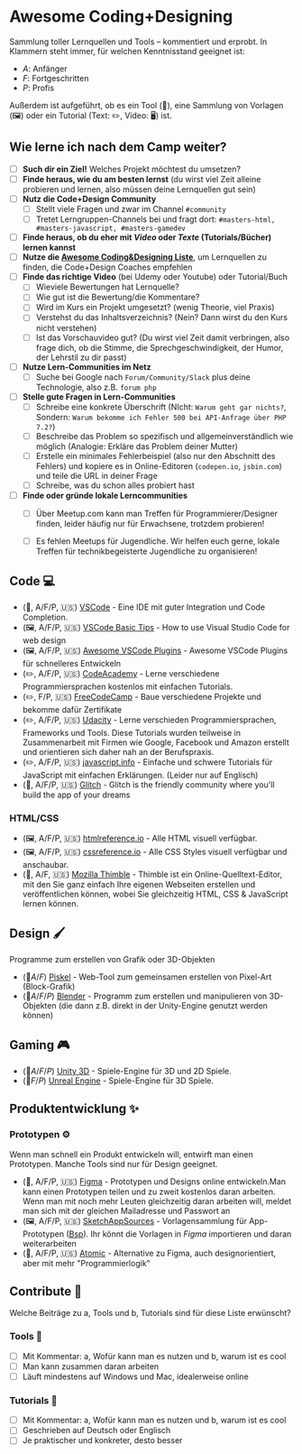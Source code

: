 # Awesome Coding+Designing
Sammlung toller Lernquellen und Tools – kommentiert und erprobt.
In Klammern steht immer, für welchen Kenntnisstand geeignet ist:

- *A*: Anfänger
- *F*: Fortgeschritten
- *P*: Profis

Außerdem ist aufgeführt, ob es ein Tool (🔨), eine Sammlung von Vorlagen (🖼) oder ein Tutorial (Text: ✏️, Video: 🖥) ist.

## Wie lerne ich nach dem Camp weiter?

- [ ] **Such dir ein Ziel!** Welches Projekt möchtest du umsetzen?
- [ ] **Finde heraus, wie du am besten lernst** 
(du wirst viel Zeit alleine probieren und lernen, also müssen deine Lernquellen gut sein)
- [ ] **Nutz die Code+Design Community**
	- [ ] Stellt viele Fragen und zwar im Channel `#community`
	- [ ] Tretet Lerngruppen-Channels bei und fragt dort: `#masters-html, #masters-javascript, #masters-gamedev`
- [ ] **Finde heraus, ob du eher mit *Video* oder *Texte* (Tutorials/Bücher) lernen kannst**
- [ ] **Nutze die [Awesome Coding&Designing Liste](https://github.com/CodeDesignInitiative/awesome-coding-and-designing)**, um Lernquellen zu finden, die Code+Design Coaches empfehlen
- [ ]  **Finde das richtige Video** (bei Udemy oder Youtube) oder Tutorial/Buch
	- [ ] Wieviele Bewertungen hat Lernquelle?
	- [ ] Wie gut ist die Bewertung/die Kommentare?
	- [ ] Wird im Kurs ein Projekt umgesetzt? (wenig Theorie, viel Praxis)
	- [ ] Verstehst du das Inhaltsverzeichnis? (Nein? Dann wirst du den Kurs nicht verstehen)
	- [ ] Ist das Vorschauvideo gut? (Du wirst viel Zeit damit verbringen, also frage dich, ob die Stimme, die Sprechgeschwindigkeit, der Humor, der Lehrstil zu dir passt)
- [ ] **Nutze Lern-Communities im Netz**
	- [ ] Suche bei Google nach `Forum/Community/Slack` plus deine Technologie, also z.B. `forum php`
- [ ] **Stelle gute Fragen in Lern-Communities** 
	- [ ] Schreibe eine konkrete Überschrift (NIcht: `Warum geht gar nichts?`, Sondern: `Warum bekomme ich Fehler 500 bei API-Anfrage über PHP 7.2?`)
	- [ ] Beschreibe das Problem so spezifisch und allgemeinverständlich wie möglich (Analogie: Erkläre das Problem deiner Mutter)
	- [ ] Erstelle ein minimales Fehlerbeispiel (also nur den Abschnitt des Fehlers) und kopiere es in Online-Editoren (`codepen.io`, `jsbin.com`) und teile die URL in deiner Frage
	- [ ] Schreibe, was du schon alles probiert hast
- [ ]  **Finde oder gründe lokale Lerncommunities**
	- [ ] Über Meetup.com kann man Treffen für Programmierer/Designer finden, leider häufig nur für Erwachsene, trotzdem probieren!
	- [ ] Es fehlen Meetups für Jugendliche. Wir helfen euch gerne, lokale Treffen für technikbegeisterte Jugendliche zu organisieren!


## Code 💻

- (🔨, A/F/P, :us:) [VSCode](https://code.visualstudio.com/) - Eine IDE mit guter Integration und Code Completion.
- (🖼, A/F/P, :us:) [VSCode Basic Tips](https://medium.com/@martin_betz/how-to-use-visual-studio-code-for-web-design-f2a2450f54d9) - How to use Visual Studio Code for web design
- (🖼, A/F/P, :us:) [Awesome VSCode Plugins](https://codeburst.io/top-javascript-vscode-extensions-for-faster-development-c687c39596f5) - Awesome VSCode Plugins für schnelleres Entwickeln
- (✏️, A/F/P, :us:) [CodeAcademy](https://www.codecademy.com/) - Lerne verschiedene Programmiersprachen kostenlos mit einfachen Tutorials.
- (✏️, F/P, :us:) [FreeCodeCamp](https://www.freecodecamp.org/) - Baue verschiedene Projekte und bekomme dafür Zertifikate
- (✏️, A/F/P, :us:) [Udacity](https://de.udacity.com/course/all) - Lerne verschieden Programmiersprachen, Frameworks und Tools. Diese Tutorials wurden teilweise in Zusammenarbeit mit Firmen wie Google, Facebook und Amazon erstellt und orientieren sich daher nah an der Berufspraxis.
- (✏️, A/F/P, :us:) [javascript.info](https://javascript.info/) - Einfache und schwere Tutorials für JavaScript mit einfachen Erklärungen. (Leider nur auf Englisch)
- (🔨, A/F/P, :us:) [Glitch](https://glitch.com/) - Glitch is the friendly community where you'll build the app of your dreams

### HTML/CSS

- (🖼, A/F/P, :us:) [htmlreference.io](https://htmlreference.io/) - Alle HTML visuell verfügbar.
- (🖼, A/F/P, :us:) [cssreference.io](https://cssreference.io/) - Alle CSS Styles visuell verfügbar und anschaubar.
- (🔨, A/F, :us:) [Mozilla Thimble](https://thimble.mozilla.org/) - Thimble ist ein Online-Quelltext-Editor, mit den Sie ganz einfach Ihre eigenen Webseiten erstellen und veröffentlichen können, wobei Sie gleichzeitig HTML, CSS & JavaScript lernen können.

## Design 🖌

Programme zum erstellen von Grafik oder 3D-Objekten

- (🔨*A*/*F*) [Piskel](https://www.piskelapp.com/) - Web-Tool zum gemeinsamen erstellen von Pixel-Art (Block-Grafik)
- (🔨*A*/*F*/*P*) [Blender](https://www.blender.org/) - Programm zum erstellen und manipulieren von 3D-Objekten (die dann z.B. direkt in der Unity-Engine genutzt werden können)

## Gaming 🎮

- (🔨*A*/*F*/*P*) [Unity 3D](https://unity3d.com/) - Spiele-Engine für 3D und 2D Spiele.
- (🔨*F*/*P*) [Unreal Engine](https://www.unrealengine.com/) - Spiele-Engine für 3D Spiele.

## Produktentwicklung ✨

### Prototypen ⚙

Wenn man schnell ein Produkt entwickeln will, entwirft man einen Prototypen. Manche Tools sind nur für Design geeignet.

-  (🔨, A/F/P, :us:) [Figma](https://www.figma.com/) - Prototypen und Designs online entwickeln.Man kann einen Prototypen teilen und zu zweit kostenlos daran arbeiten. Wenn man mit noch mehr Leuten gleichzeitig daran arbeiten will, meldet man sich mit der gleichen Mailadresse und Passwort an
- (🖼, A/F/P, :us:) [SketchAppSources](https://www.sketchappsources.com/) - Vorlagensammlung für App-Prototypen ([Bsp](https://www.sketchappsources.com/free-source/3320-material-design-widgets-ui-kit-sketch-freebie-resource.html)). Ihr könnt die Vorlagen in *Figma* importieren und daran weiterarbeiten 
- (🔨, A/F/P, :us:) [Atomic](https://atomic.io/) - Alternative zu Figma, auch designorientiert, aber mit mehr "Programmierlogik" 

## Contribute 🤔

Welche Beiträge zu a, Tools und b, Tutorials sind für diese Liste erwünscht?


### Tools 🔨

- [ ] Mit Kommentar: a, Wofür kann man es nutzen und b, warum ist es cool
- [ ] Man kann zusammen daran arbeiten
- [ ] Läuft mindestens auf Windows und Mac, idealerweise online

### Tutorials 📜

- [ ] Mit Kommentar: a, Wofür kann man es nutzen und b, warum ist es cool
- [ ] Geschrieben auf Deutsch oder Englisch
- [ ] Je praktischer und konkreter, desto besser
